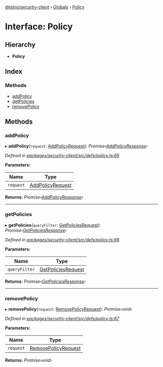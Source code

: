 [@tshio/security-client](../README.md) › [Globals](../globals.md) › [Policy](policy.md)

# Interface: Policy

## Hierarchy

* **Policy**

## Index

### Methods

* [addPolicy](policy.md#markdown-header-addpolicy)
* [getPolicies](policy.md#markdown-header-getpolicies)
* [removePolicy](policy.md#markdown-header-removepolicy)

## Methods

###  addPolicy

▸ **addPolicy**(`request`: [AddPolicyRequest](addpolicyrequest.md)): *Promise‹[AddPolicyResponse](addpolicyresponse.md)›*

*Defined in [packages/security-client/src/defs/policy.ts:65](https://github.com/TheSoftwareHouse/rad-modules-tools/blob/afe5496/packages/security-client/src/defs/policy.ts#L65)*

**Parameters:**

Name | Type |
------ | ------ |
`request` | [AddPolicyRequest](addpolicyrequest.md) |

**Returns:** *Promise‹[AddPolicyResponse](addpolicyresponse.md)›*

___

###  getPolicies

▸ **getPolicies**(`queryFilter`: [GetPoliciesRequest](../globals.md#markdown-header-getpoliciesrequest)): *Promise‹[GetPoliciesResponse](getpoliciesresponse.md)›*

*Defined in [packages/security-client/src/defs/policy.ts:66](https://github.com/TheSoftwareHouse/rad-modules-tools/blob/afe5496/packages/security-client/src/defs/policy.ts#L66)*

**Parameters:**

Name | Type |
------ | ------ |
`queryFilter` | [GetPoliciesRequest](../globals.md#markdown-header-getpoliciesrequest) |

**Returns:** *Promise‹[GetPoliciesResponse](getpoliciesresponse.md)›*

___

###  removePolicy

▸ **removePolicy**(`request`: [RemovePolicyRequest](../globals.md#markdown-header-removepolicyrequest)): *Promise‹void›*

*Defined in [packages/security-client/src/defs/policy.ts:67](https://github.com/TheSoftwareHouse/rad-modules-tools/blob/afe5496/packages/security-client/src/defs/policy.ts#L67)*

**Parameters:**

Name | Type |
------ | ------ |
`request` | [RemovePolicyRequest](../globals.md#markdown-header-removepolicyrequest) |

**Returns:** *Promise‹void›*
